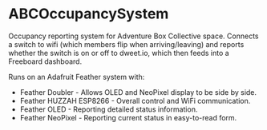 # ABCOccupancySystem
Occupancy reporting system for Adventure Box Collective space.
Connects a switch to wifi (which members flip when arriving/leaving) and reports whether the switch is on or off to dweet.io, which then feeds into a Freeboard dashboard.

Runs on an Adafruit Feather system with:
- Feather Doubler - Allows OLED and NeoPixel display to be side by side.
- Feather HUZZAH ESP8266 - Overall control and WiFi communication.
- Feather OLED - Reporting detailed status information.
- Feather NeoPixel - Reporting current status in easy-to-read form.
